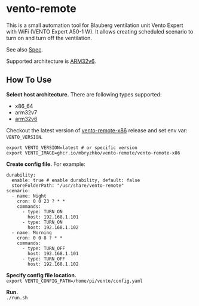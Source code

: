 # vento-remote

This is a small automation tool for Blauberg ventilation unit Vento Expert with WiFi (VENTO Expert A50-1 W).
It allows creating scheduled scenario to turn on and turn off the ventilation. 

See also [Spec](https://blaubergventilatoren.de/uploads/download/ventoexpertduowsmarthousev11ru.pdf).

Supported architecture is [ARM32v6](https://github.com/mbryzhko/vento-remote/tree/arm32v6).

## How To Use
**Select host architecture.** There are following types supported:
- x86_64
- arm32v7
- [arm32v6](https://github.com/mbryzhko/vento-remote/tree/arm32v6)

Checkout the latest version of [vento-remote-x86](https://github.com/mbryzhko/vento-remote/pkgs/container/vento-remote%2Fvento-remote-x86) release and set env var: `VENTO_VERSION`.  
```
export VENTO_VERSION=latest # or specific version
export VENTO_IMAGE=ghcr.io/mbryzhko/vento-remote/vento-remote-x86
```

**Create config file.** For example:
```
durability:
  enable: true # enable durability, default: false
  storeFolderPath: "/usr/share/vento-remote"
scenario:
  - name: Night
    cron: 0 0 23 ? * *
    commands:
      - type: TURN_ON
        host: 192.168.1.101
      - type: TURN_ON
        host: 192.168.1.102
  - name: Morning
    cron: 0 0 8 ? * *
    commands:
      - type: TURN_OFF
        host: 192.168.1.101
      - type: TURN_OFF
        host: 192.168.1.102 
```

**Specify config file location.**  
`export VENTO_CONFIG_PATH=/home/pi/vento/config.yaml`

**Run.**  
`./run.sh`

